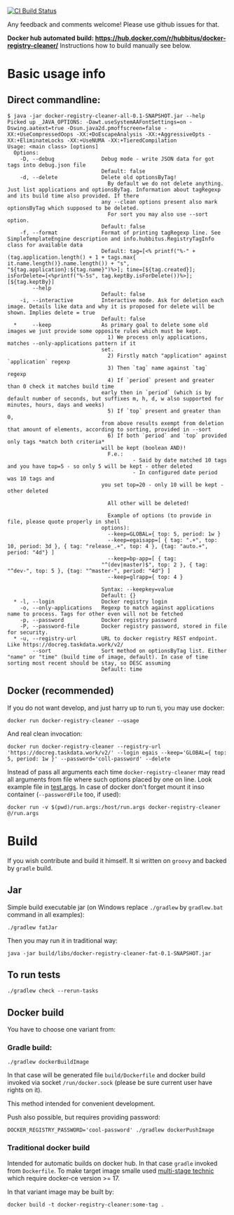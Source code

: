 [![CI Build Status](https://travis-ci.org/Hubbitus/docker-registry-cleaner.svg?branch=master)](https://travis-ci.org/Hubbitus/docker-registry-cleaner)

Any feedback and comments welcome! Please use github issues for that.

**Docker hub automated build: https://hub.docker.com/r/hubbitus/docker-registry-cleaner/**
Instructions how to build manually see below.

# Basic usage info

## Direct commandline:
```
$ java -jar docker-registry-cleaner-all-0.1-SNAPSHOT.jar --help
Picked up _JAVA_OPTIONS: -Dawt.useSystemAAFontSettings=on -Dswing.aatext=true -Dsun.java2d.pmoffscreen=false -XX:+UseCompressedOops -XX:+DoEscapeAnalysis -XX:+AggressiveOpts -XX:+EliminateLocks -XX:+UseNUMA -XX:+TieredCompilation
Usage: <main class> [options]
  Options:
    -D, --debug               Debug mode - write JSON data for got tags into debug.json file
                              Default: false
    -d, --delete              Delete old optionsByTag!
                                By default we do not delete anything. Just list applications and optionsByTag. Information about tagRegexp and its build time also provided. If there
                              any --clean options present also mark optionsByTag which supposed to be deleted.
                                For sort you may also use --sort option.
                              Default: false
    -f, --format              Format of printing tagRegexp line. See SimpleTemplateEngine description and info.hubbitus.RegistryTagInfo class for available data
                              Default: tag=[<% printf("%-" + (tag.application.length() + 1 + tags.max{ it.name.length()}.name.length()) + "s", "${tag.application}:${tag.name}")%>]; time=[${tag.created}]; isForDelete=[<%printf("%-5s", tag.keptBy.isForDelete())%>]; [${tag.keptBy}]
        --help
                              Default: false
    -i, --interactive         Interactive mode. Ask for deletion each image. Details like data and why it is proposed for delete will be shown. Implies delete = true
                              Default: false
  *     --keep                As primary goal to delete some old images we just provide some opposite rules which must be kept.
                                1) We process only applications, matches --only-applications pattern if it
                              set.
                                2) Firstly match "application" against `application` regexp
                                3) Then `tag` name against `tag` regexp
                                4) If `period` present and greater than 0 check it matches build time
                              early then in `period` (which is by default number of seconds, but suffixes m, h, d, w also supported for minutes, hours, days and weeks)
                                5) If `top` present and greater than 0,
                              from above results exempt from deletion that amount of elements, according to sorting, provided in --sort
                                6) If both `period` and `top` provided only tags *match both criteria*
                              will be kept (boolean AND)!
                                F.e.:
                                        - Said by date matched 10 tags and you have top=5 - so only 5 will be kept - other deleted
                                        - In configured date period was 10 tags and
                              you set top=20 - only 10 will be kept - other deleted

                                All other will be deleted!

                                Example of options (to provide in file, please quote properly in shell
                              options):
                                --keep=GLOBAL={ top: 5, period: 1w }
                                --keep=egaisapp=[ { tag: ".+", top: 10, period: 3d }, { tag: "release_.+", top: 4 }, {tag: "auto.+", period: "4d"} ]
                                --keep=bp-app=[ { tag:
                              "^(dev|master)$", top: 2 }, { tag: "^dev-", top: 5 }, {tag: "^master-", period: "4d"} ]
                                --keep=glrapp={ top: 4 }

                              Syntax: --keepkey=value
                              Default: {}
  * -l, --login               Docker registry login
    -o, --only-applications   Regexp to match against applications name to process. Tags for other even will not be fetched
    -p, --password            Docker registry password
    -P, --password-file       Docker registry password, stored in file for security.
  * -u, --registry-url        URL to docker registry REST endpoint. Like https://docreg.taskdata.work/v2/
        --sort                Sort method on optionsByTag list. Either "name" or "time" (build time of image, default). In case of time sorting most recent should be stay, so DESC assuming
                              Default: time
```

## Docker (recommended)
If you do not want develop, and just harry up to run ti, you may use docker:

    docker run docker-registry-cleaner --usage

And real clean invocation:

    docker run docker-registry-cleaner --registry-url 'https://docreg.taskdata.work/v2/' --login egais --keep='GLOBAL={ top: 5, period: 1w }' --password='coll-password' --delete

Instead of pass all arguments each time `docker-registry-cleaner` may read all arguments from file where such options placed by one on line. Look example file in [test.args](src/test/resources/test.args). In case of docker don't forget mount it inso container (`--passwordFile` too, if used):

    docker run -v $(pwd)/run.args:/host/run.args docker-registry-cleaner @/run.args


# Build

If you wish contribute and build it himself. It si written on `groovy` and backed by `gradle` build.

## Jar
Simple build executable jar (on Windows replace `./gradlew` by `gradlew.bat` command in all examples):

    ./gradlew fatJar

Then you may run it in traditional way:

    java -jar build/libs/docker-registry-cleaner-fat-0.1-SNAPSHOT.jar

## To run tests

    ./gradlew check --rerun-tasks

## Docker build

You have to choose one variant from:

### Gradle build:

    ./gradlew dockerBuildImage

In that case will be generated file `build/Dockerfile` and docker build invoked via socket `/run/docker.sock` (please be sure current user have rights on it).

This method intended for convenient development.

Push also possible, but requires providing password:

    DOCKER_REGISTRY_PASSWORD='cool-password' ./gradlew dockerPushImage

### Traditional docker build

Intended for automatic builds on docker hub. In that case `gradle` invoked from `Dockerfile`. To make target image smalle used [multi-stage technic](https://docs.docker.com/develop/develop-images/multistage-build/#use-multi-stage-builds) which require docker-ce version >= 17.

In that variant image may be built by:

    docker build -t docker-registry-cleaner:some-tag .

